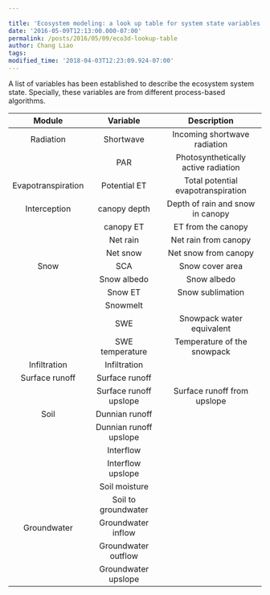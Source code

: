 ```yaml
---
 
title: 'Ecosystem modeling: a look up table for system state variables'
date: '2016-05-09T12:13:00.000-07:00'
permalink: /posts/2016/05/09/eco3d-lookup-table
author: Chang Liao
tags:
modified_time: '2018-04-03T12:23:09.924-07:00'
---
```


A list of variables has been established to describe the ecosystem system 
state. Specially, these variables are from different process-based algorithms. 

|       Module       |        Variable        |             Description             |
|:------------------:|:----------------------:|:-----------------------------------:|
| Radiation          | Shortwave              | Incoming shortwave radiation        |
|                    | PAR                    | Photosynthetically active radiation |
| Evapotranspiration | Potential ET           | Total potential evapotranspiration  |
| Interception       | canopy depth           | Depth of rain and snow in canopy    |
|                    | canopy ET              | ET from the canopy                  |
|                    | Net rain               | Net rain from canopy                |
|                    | Net snow               | Net snow from canopy                |
| Snow               | SCA                    | Snow cover area                     |
|                    | Snow albedo            | Snow albedo                         |
|                    | Snow ET                | Snow sublimation                    |
|                    | Snowmelt               |                                     |
|                    | SWE                    | Snowpack water equivalent           |
|                    | SWE temperature        | Temperature of the snowpack         |
| Infiltration       | Infiltration           |                                     |
| Surface runoff     | Surface runoff         |                                     |
|                    | Surface runoff upslope | Surface runoff from upslope         |
| Soil               | Dunnian runoff         |                                     |
|                    | Dunnian runoff upslope |                                     |
|                    | Interflow              |                                     |
|                    | Interflow upslope      |                                     |
|                    | Soil moisture          |                                     |
|                    | Soil to groundwater    |                                     |
| Groundwater        | Groundwater inflow     |                                     |
|                    | Groundwater outflow    |                                     |
|                    | Groundwater upslope    |                                     |